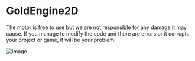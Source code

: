 # GoldEngine2D

The motor is free to use but we are not responsible for any damage it may cause. If you manage to modify the code and there are errors or it corrupts your project or game, it will be your problem.

![image](https://github.com/GrstudiosGamesPro/GoldEngine2D/assets/85538374/88ce4ffd-d4ef-4edb-bd57-2bd17e81a314)
